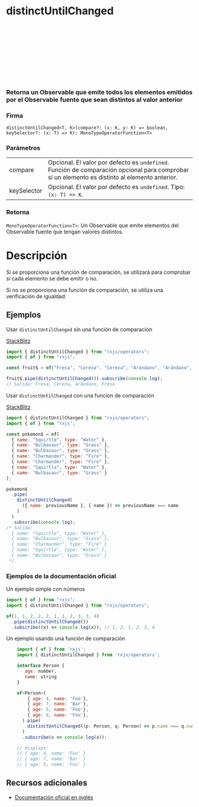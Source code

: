 <div class="page-heading">

# distinctUntilChanged

<a target="_blank" href="https://github.com/ReactiveX/rxjs/blob/master/src/internal/operators/distinctUntilChanged.ts">
<svg>
  <use xlink:href="/assets/icons/github.svg#github"></use>
</svg>
</a>
</div>

### Retorna un Observable que emite todos los elementos emitidos por el Observable fuente que sean distintos al valor anterior

### Firma

`distinctUntilChanged<T, K>(compare?: (x: K, y: K) => boolean, keySelector?: (x: T) => K): MonoTypeOperatorFunction<T>`

### Parámetros

<table>
<tr><td>compare</td><td>Opcional. El valor por defecto es <code>undefined</code>.
Función de comparación opcional para comprobar si un elemento es distinto al elemento anterior.</td></tr>

<tr><td>keySelector</td><td>Opcional. El valor por defecto es <code>undefined</code>.
Tipo: <code>(x: T) => K</code>.</td></tr>
</table>

### Retorna

`MonoTypeOperatorFunction<T>`: Un Observable que emite elementos del Observable fuente que tengan valores distintos.

# Descripción

Si se proporciona una función de comparación, se utilizará para comprobar si cada elemento se debe emitir o no.

Si no se proporciona una función de comparación, se utiliza una verificación de igualdad.

## Ejemplos

Usar `distinctUntilChanged` sin una función de comparación

[StackBlitz](https://stackblitz.com/edit/rxjs-distinctuntilchanged-1?file=index.ts)

```javascript
import { distinctUntilChanged } from "rxjs/operators";
import { of } from "rxjs";

const fruit$ = of("Fresa", "Cereza", "Cereza", "Arándano", "Arándano", "Fresa");

fruit$.pipe(distinctUntilChanged()).subscribe(console.log);
// Salida: Fresa, Cereza, Arándano, Fresa
```

Usar `distinctUntilChanged` con una función de comparación

[StackBlitz](https://stackblitz.com/edit/rxjs-distinctuntilchanged-2?file=index.ts)

```javascript
import { distinctUntilChanged } from "rxjs/operators";
import { of } from "rxjs";

const pokemon$ = of(
  { name: "Squirtle", type: "Water" },
  { name: "Bulbasaur", type: "Grass" },
  { name: "Bulbasaur", type: "Grass" },
  { name: "Charmander", type: "Fire" },
  { name: "Charmander", type: "Fire" },
  { name: "Squirtle", type: "Water" },
  { name: "Bulbasaur", type: "Grass" }
);

pokemon$
  .pipe(
    distinctUntilChanged(
      ({ name: previousName }, { name }) => previousName === name
    )
  )
  .subscribe(console.log);
/* Salida: 
  { name: "Squirtle", type: "Water" },
  { name: "Bulbasaur", type: "Grass" },
  { name: "Charmander", type: "Fire" }
  { name: "Squirtle", type: "Water" },
  { name: "Bulbasaur", type: "Grass" }
 */
```

### Ejemplos de la documentación oficial

Un ejemplo simple con números

```javascript
import { of } from "rxjs";
import { distinctUntilChanged } from "rxjs/operators";

of(1, 1, 2, 2, 2, 1, 1, 2, 3, 3, 4)
  .pipe(distinctUntilChanged())
  .subscribe((x) => console.log(x)); // 1, 2, 1, 2, 3, 4
```

Un ejemplo usando una función de comparación

```javascript
    import { of } from 'rxjs';
    import { distinctUntilChanged } from 'rxjs/operators';

    interface Person {
       age: number,
       name: string
    }

    of<Person>(
        { age: 4, name: 'Foo'},
        { age: 7, name: 'Bar'},
        { age: 5, name: 'Foo'},
        { age: 6, name: 'Foo'},
      ).pipe(
        distinctUntilChanged((p: Person, q: Person) => p.name === q.name),
      )
      .subscribe(x => console.log(x));

    // displays:
    // { age: 4, name: 'Foo' }
    // { age: 7, name: 'Bar' }
    // { age: 5, name: 'Foo' }
```

## Recursos adicionales

- [Documentación oficial en inglés](https://rxjs-dev.firebaseapp.com/api/operators/distinctUntilChanged)
